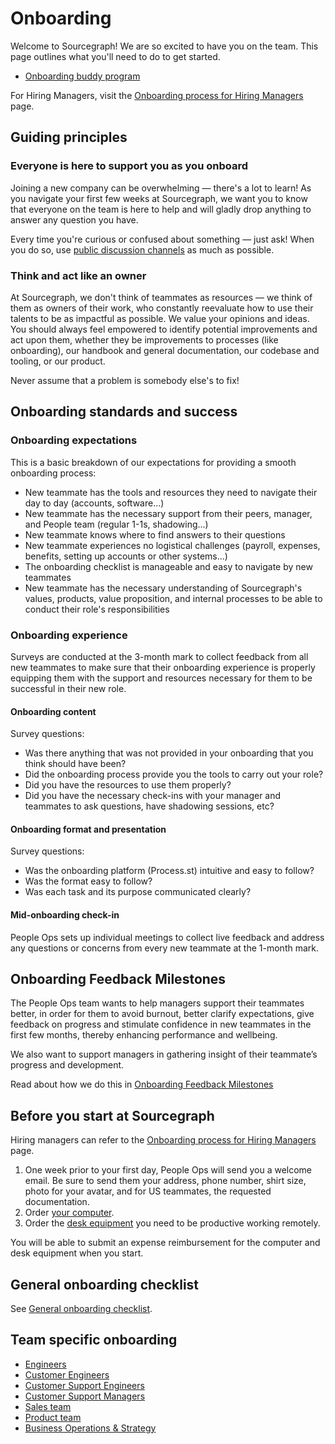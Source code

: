 # Onboarding

Welcome to Sourcegraph! We are so excited to have you on the team. This page outlines what you'll need to do to get started.

- [Onboarding buddy program](./buddy-program.md)

For Hiring Managers, visit the [Onboarding process for Hiring Managers](onboarding-for-hiring-managers.md) page.

## Guiding principles

### Everyone is here to support you as you onboard

Joining a new company can be overwhelming — there's a lot to learn! As you navigate your first few weeks at Sourcegraph, we want you to know that everyone on the team is here to help and will gladly drop anything to answer any question you have.

Every time you're curious or confused about something — just ask! When you do so, use [public discussion channels](../../communication/team_chat.md#avoid_private_messages) as much as possible.

### Think and act like an owner

At Sourcegraph, we don't think of teammates as resources — we think of them as owners of their work, who constantly reevaluate how to use their talents to be as impactful as possible. We value your opinions and ideas. You should always feel empowered to identify potential improvements and act upon them, whether they be improvements to processes (like onboarding), our handbook and general documentation, our codebase and tooling, or our product.

Never assume that a problem is somebody else's to fix!

## Onboarding standards and success

### Onboarding expectations

This is a basic breakdown of our expectations for providing a smooth onboarding process:

- New teammate has the tools and resources they need to navigate their day to day (accounts, software...)
- New teammate has the necessary support from their peers, manager, and People team (regular 1-1s, shadowing...)
- New teammate knows where to find answers to their questions
- New teammate experiences no logistical challenges (payroll, expenses, benefits, setting up accounts or other systems...)
- The onboarding checklist is manageable and easy to navigate by new teammates
- New teammate has the necessary understanding of Sourcegraph's values, products, value proposition, and internal processes to be able to conduct their role's responsibilities

### Onboarding experience

Surveys are conducted at the 3-month mark to collect feedback from all new teammates to make sure that their onboarding experience is properly equipping them with the support and resources necessary for them to be successful in their new role.

#### Onboarding content

Survey questions:

- Was there anything that was not provided in your onboarding that you think should have been?
- Did the onboarding process provide you the tools to carry out your role?
- Did you have the resources to use them properly?
- Did you have the necessary check-ins with your manager and teammates to ask questions, have shadowing sessions, etc?

#### Onboarding format and presentation

Survey questions:

- Was the onboarding platform (Process.st) intuitive and easy to follow?
- Was the format easy to follow?
- Was each task and its purpose communicated clearly?

#### Mid-onboarding check-in

People Ops sets up individual meetings to collect live feedback and address any questions or concerns from every new teammate at the 1-month mark.

## Onboarding Feedback Milestones

The People Ops team wants to help managers support their teammates better, in order for them to avoid burnout, better clarify expectations, give feedback on progress and stimulate confidence in new teammates in the first few months, thereby enhancing performance and wellbeing.

We also want to support managers in gathering insight of their teammate’s progress and development.

Read about how we do this in [Onboarding Feedback Milestones](https://about.sourcegraph.com/handbook/people-ops/onboarding/onboarding-feedback-milestones)

## Before you start at Sourcegraph

Hiring managers can refer to the [Onboarding process for Hiring Managers](onboarding-for-hiring-managers.md) page.

1. One week prior to your first day, People Ops will send you a welcome email. Be sure to send them your address, phone number, shirt size, photo for your avatar, and for US teammates, the requested documentation.
1. Order [your computer](../spending-company-money.md#computers).
1. Order the [desk equipment](../spending-company-money.md#desk-set-up) you need to be productive working remotely.

You will be able to submit an expense reimbursement for the computer and desk equipment when you start.

## General onboarding checklist

See [General onboarding checklist](general_onboarding.md).

## Team specific onboarding

- [Engineers](../../engineering/onboarding.md)
- [Customer Engineers](../../ce/onboarding.md)
- [Customer Support Engineers](../../support/customer-support-onboarding.md)
- [Customer Support Managers](../../support/customer-support-manager-onboarding.md)
- [Sales team](../../sales/onboarding/index.md)
- [Product team](../../product/onboarding/index.md)
- [Business Operations & Strategy](../../ops/bizops/onboarding.md)
